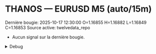 # THANOS — EURUSD M5 (auto/15m)
Dernière bougie: 2025-10-17 12:30:00  O=1.16855  H=1.16882  L=1.16849  C=1.16853
Source active: twelvedata_repo

- Aucun signal sur la dernière bougie.

<details><summary>Debug</summary>

- TD_API_KEY manquant.

</details>